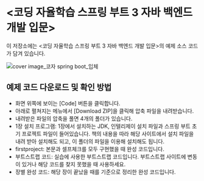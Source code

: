 # <코딩 자율학습 스프링 부트 3 자바 백엔드 개발 입문> 

이 저장소에는 <코딩 자율학습 스프링 부트 3 자바 백엔드 개발 입문>의 예제 소스 코드가 담겨 있습니다.

![cover image_코자 spring boot_입체](https://github.com/gilbutITbook/080354/assets/6995518/9c6e97fc-5a1c-4856-98a8-8a16eb2c85e2)

## 예제 코드 다운로드 및 확인 방법

- 화면 위쪽에 보이는 [Code] 버튼을 클릭합니다.
- 아래로 펼쳐지는 메뉴에서 [Download ZIP]을 클릭해 압축 파일을 내려받습니다. 
- 내려받은 파일의 압축을 풀면 4개의 폴더가 있습니다.
- 1장 설치 프로그램: 1장에서 설치하는 JDK, 인텔리제이 설치 파일과 스프링 부트 초기 프로젝트 파일이 들어있습니다. 책의 내용을 따라 해당 사이트에서 설치 파일을 내려 받아 설치해도 되고, 이 폴더의 파일을 이용해 설치해도 됩니다. 
- firstproject: 본문과 셀프체크를 모두 구현했을 때 완성 코드입니다.
- 부트스트랩 코드: 실습에 사용한 부트스트랩 코드입니다. 부트스트랩 사이트에 변동이 있거나 해당 코드를 찾지 못했을 때 사용하세요.
- 장별 완성 코드: 해당 장이 끝났을 때를 기준으로 정리한 완성 코드입니다.




